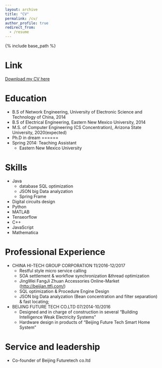```yaml
---
layout: archive
title: "CV"
permalink: /cv/
author_profile: true
redirect_from:
  - /resume
---
```


{% include base_path %}


Link
======
[Download my CV here](https://songtianbo.github.io/files/tianbocv.pdf)

Education
======
* B.S of Network Engineering, University of Electronic Science and Technology of China, 2014
* B.S of Electrical Engineering, Eastern New Mexico University, 2014
* M.S. of Computer Engineering (CS Concentration), Arizona State University, 2020(expected)
* Ph.D in dream
======
* Spring 2014: Teaching Assistant
  * Eastern New Mexico University

Skills
======
* Java
  * database SQL optimization
  * JSON big Data analyzation
  * Spring Frame
* Digital circuits design
* Python
* MATLAB 
* Tenseorflow
* C++
* JavaScript
* Mathematica
 
Professional Experience
======
* CHINA HI-TECH GROUP CORPORATION   11/2016-12/2017
  * Restful style micro service calling
  * SOA settlement & workflow synchronization &thread optimization
  * JingWei FangJi Zhuan Accessories Online-Market (http://beijian.ttfj.com/)
  * SQL optimization & Procedure Engine Design
  * JSON big Data analyzation (Bean concentration and filter separation) & fast locating;
* BEIJING FUTURE TECH CO.LTD        07/2014-10/2016
  * Designed and in charge of construction in several “Building Intelligence Weak Electricity Systems”
  * Hardware design in products of “Beijing Future Tech Smart Home System”

Service and leadership
======
* Co-founder of Beijing Futuretech co.ltd

